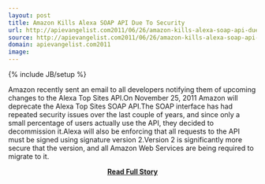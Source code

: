 ```yaml
---
layout: post
title: Amazon Kills Alexa SOAP API Due To Security
url: http://apievangelist.com2011/06/26/amazon-kills-alexa-soap-api-due-to-security/
source: http://apievangelist.com2011/06/26/amazon-kills-alexa-soap-api-due-to-security/
domain: apievangelist.com2011
image: 
---
```

{% include JB/setup %}<p>Amazon recently sent an email to all developers notifying them of upcoming changes to the Alexa Top Sites API.On November 25, 2011 Amazon will deprecate the Alexa Top Sites SOAP API.The SOAP interface has had repeated security issues over the last couple of years, and since only a small percentage of users actually use the API, they decided to decommission it.Alexa will also be enforcing that all requests to the API must be signed using signature version 2.Version 2 is significantly more secure that the version, and all Amazon Web Services are being required to migrate to it.</p>
<center><p><a href="http://apievangelist.com2011/06/26/amazon-kills-alexa-soap-api-due-to-security/" style='padding:25px; font-sze:18px; font-weight: bold;'>Read Full Story</a></p></center>

